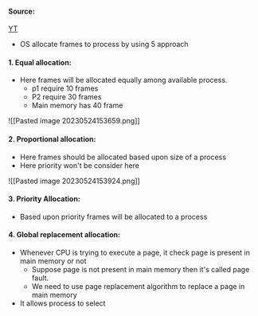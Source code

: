 #### Source:
[YT](https://www.youtube.com/watch?v=B5i-IAuYO6g&list=PLXj4XH7LcRfDrdQuJTHIPmKMpa7eYVaPm&index=67)

* OS allocate frames to process by using 5 approach

#### 1. Equal allocation:

* Here frames will be allocated equally among available process.
	* p1 require 10 frames
	* P2 require 30 frames
	* Main memory has 40 frame

![[Pasted image 20230524153659.png]]

#### 2. Proportional allocation:

* Here frames should be allocated based upon size of a process
* Here priority won't be consider here

![[Pasted image 20230524153924.png]]

#### 3. Priority Allocation:

* Based upon priority frames will be allocated to a process

#### 4. Global replacement allocation:

* Whenever CPU is trying to execute a page, it check page is present in main memory or not
	* Suppose page is not present in main memory then it's called page fault.
	* We need to use page replacement algorithm to replace a page in main memory
* It allows process to select 